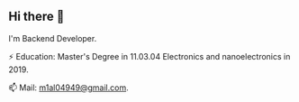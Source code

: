 ## Hi there 👋

<!--
**m1al04949/m1al04949** is a ✨ _special_ ✨ repository because its `README.md` (this file) appears on your GitHub profile.

Here are some ideas to get you started:

- 🔭 I’m currently working on ...
- 🌱 I’m currently learning ...
- 👯 I’m looking to collaborate on ...
- 🤔 I’m looking for help with ...
- 💬 Ask me about ...
- 📫 How to reach me: ...
- 😄 Pronouns: ...
- ⚡ Fun fact: ...
-->
I'm Backend Developer.

⚡ Education: Master's Degree in 11.03.04 Electronics and nanoelectronics in 2019.

📫 Mail: m1al04949@gmail.com.
